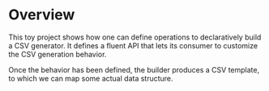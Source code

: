 # Overview

This toy project shows how one can define operations to declaratively build a CSV generator.  It defines a fluent API that lets its consumer to customize the CSV generation behavior.

Once the behavior has been defined, the builder produces a CSV template, to which we can map some actual data structure.

